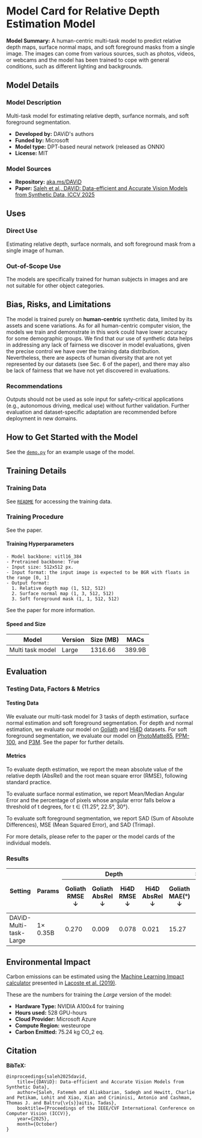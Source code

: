 # Model Card for Relative Depth Estimation Model

**Model Summary:** A human-centric multi-task model to predict relative depth maps, surface normal maps, and soft foreground masks from a single image.
The images can come from various sources, such as photos, videos, or webcams and the model has been trained to cope with general conditions, such as different lighting and backgrounds.


## Model Details

### Model Description

Multi-task model for estimating relative depth, surfance normals, and soft foreground segmentation.

- **Developed by:** DAViD's authors
- **Funded by:** Microsoft
- **Model type:** DPT-based neural network (released as ONNX)
- **License:** MIT

### Model Sources

- **Repository:** [aka.ms/DAViD](aka.ms/DAViD)
- **Paper:**  [Saleh et al., DAViD: Data-efficient and Accurate Vision Models from Synthetic Data, ICCV 2025]()

## Uses


### Direct Use
Estimating relative depth, surface normals, and soft foreground mask from a single image of human.

### Out-of-Scope Use

The models are specifically trained for human subjects in images and are not suitable for other object categories.

## Bias, Risks, and Limitations

The model is trained purely on __human-centric__ synthetic data, limited by its assets and scene variations.  As for all human-centric computer vision, the models we
train and demonstrate in this work could have lower accuracy for some demographic groups. We find that our use of
synthetic data helps in addressing any lack of fairness we
discover in model evaluations, given the precise control we
have over the training data distribution. Nevertheless, there
are aspects of human diversity that are not yet represented
by our datasets (see Sec. 6 of the paper), and there may also be lack of
fairness that we have not yet discovered in evaluations.

### Recommendations

Outputs should not be used as sole input for safety-critical applications (e.g., autonomous driving, medical use) without further validation. Further evaluation and dataset-specific adaptation are recommended before deployment in new domains.


## How to Get Started with the Model

See the [`demo.py`](../demo.py) for an example usage of the model.

## Training Details

### Training Data

See [`README`](../README.md) for accessing the training data.

### Training Procedure

See the paper.

#### Training Hyperparameters


    - Model backbone: vitl16_384
    - Pretrained backbone: True
    - Input size: 512x512 px.
    - Input format: the input image is expected to be BGR with floats in the range [0, 1]
    - Output format: 
      1. Relative depth map (1, 512, 512)
      2. Surface normal map (1, 3, 512, 512)
      3. Soft foreground mask (1, 1, 512, 512)

See the paper for more information.

#### Speed and Size

| Model         | Version | Size (MB) | MACs         |
|---------------|---------|-----------|--------------| 
|  Multi task model             | Large   | 1316.66   | 389.9B       |

## Evaluation


### Testing Data, Factors & Metrics

#### Testing Data


We evaluate our multi-task model for 3 tasks of depth estimation, surface normal estimation and soft foreground segmentation. For depth and normal estimation, we evaluate our model on [Goliath](https://github.com/facebookresearch/goliath) and [Hi4D](https://github.com/yifeiyin04/Hi4D) datasets. For soft foreground segmentation, we evaluate our model on [PhotoMatte85](https://grail.cs.washington.edu/projects/background-matting-v2/#/datasets), [PPM-100](https://github.com/ZHKKKe/PPM), and [P3M](https://github.com/JizhiziLi/P3M). See the paper for further details.

#### Metrics


To evaluate depth estimation, we report the mean absolute value of the relative depth (AbsRel) and the root mean square error (RMSE), following standard practice.

To evaluate surface normal estimation, we report Mean/Median Angular Error and the percentage of pixels whose angular error falls below a threshold of t degrees, for t ∈ {11.25°, 22.5°, 30°}.

To evaluate soft foreground segmentation, we report SAD (Sum of Absolute Differences), MSE (Mean Squared Error), and SAD (Trimap).

For more details, please refer to the paper or the model cards of the individual models.

### Results

<table>
  <thead>
    <tr>
      <th rowspan="2">Setting</th>
      <th rowspan="2">Params</th>
      <th colspan="4">Depth</th>
      <th colspan="4">Surface Normal</th>
      <th colspan="3">Matting</th>
    </tr>
    <tr>
      <th>Goliath RMSE ↓</th>
      <th>Goliath AbsRel ↓</th>
      <th>Hi4D RMSE ↓</th>
      <th>Hi4D AbsRel ↓</th>
      <th>Goliath MAE(°) ↓</th>
      <th>Goliath %W 30° ↑</th>
      <th>Hi4D MAE(°) ↓</th>
      <th>Hi4D %W 30° ↑</th>
      <th>PPM-100 SAD ↓</th>
      <th>PhotoMatte85 SAD ↓</th>
      <th>PhotoMatte85 MSE ↓</th>
    </tr>
  </thead>
  <tbody>
    <tr>
      <td>DAViD-Multi-task-Large</td>
      <td>1× 0.35B</td>
      <td>0.270</td>
      <td>0.009</td>
      <td>0.078</td>
      <td>0.021</td>
      <td>15.27</td>
      <td>89.12</td>
      <td>15.61</td>
      <td>89.48</td>
      <td>66.08</td>
      <td>5.40</td>
      <td>0.0008</td>
    </tr>
  </tbody>
</table>


## Environmental Impact


Carbon emissions can be estimated using the [Machine Learning Impact calculator](https://mlco2.github.io/impact#compute) presented in [Lacoste et al. (2019)](https://arxiv.org/abs/1910.09700).

These are the numbers for training the _Large_ version of the model:

- **Hardware Type:** NVIDIA A100x4 for training
- **Hours used:** 528 GPU-hours
- **Cloud Provider:** Microsoft Azure
- **Compute Region:** westeurope
- **Carbon Emitted:**  75.24 kg CO_2 eq.

## Citation

**BibTeX:**

```
@inproceedings{saleh2025david,
    title={{DAViD}: Data-efficient and Accurate Vision Models from Synthetic Data},
    author={Saleh, Fatemeh and Aliakbarian, Sadegh and Hewitt, Charlie and Petikam, Lohit and Xiao, Xian and Criminisi, Antonio and Cashman, Thomas J. and Baltru{\v{s}}aitis, Tadas},
    booktitle={Proceedings of the IEEE/CVF International Conference on Computer Vision (ICCV)},
    year={2025},
    month={October}
}
```
